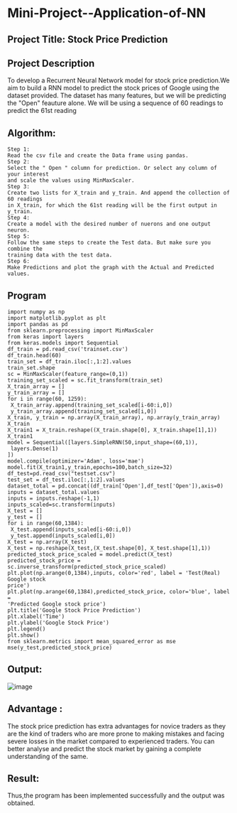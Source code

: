 # Mini-Project--Application-of-NN
## Project Title: Stock Price Prediction
## Project Description 
To develop a Recurrent Neural Network model for stock price prediction.We aim to
build a RNN model to predict the stock prices of Google using the dataset provided.
The dataset has many features, but we will be predicting the "Open" feauture alone.
We will be using a sequence of 60 readings to predict the 61st reading
## Algorithm:
```
Step 1:
Read the csv file and create the Data frame using pandas.
Step 2:
Select the " Open " column for prediction. Or select any column of your interest
and scale the values using MinMaxScaler.
Step 3:
Create two lists for X_train and y_train. And append the collection of 60 readings
in X_train, for which the 61st reading will be the first output in y_train.
Step 4:
Create a model with the desired number of nuerons and one output neuron.
Step 5:
Follow the same steps to create the Test data. But make sure you combine the
training data with the test data.
Step 6:
Make Predictions and plot the graph with the Actual and Predicted values.

```
## Program
```
import numpy as np
import matplotlib.pyplot as plt
import pandas as pd
from sklearn.preprocessing import MinMaxScaler
from keras import layers
from keras.models import Sequential
df_train = pd.read_csv('trainset.csv')
df_train.head(60)
train_set = df_train.iloc[:,1:2].values
train_set.shape
sc = MinMaxScaler(feature_range=(0,1))
training_set_scaled = sc.fit_transform(train_set)
X_train_array = []
y_train_array = []
for i in range(60, 1259):
 X_train_array.append(training_set_scaled[i-60:i,0])
 y_train_array.append(training_set_scaled[i,0])
X_train, y_train = np.array(X_train_array), np.array(y_train_array)
X_train
X_train1 = X_train.reshape((X_train.shape[0], X_train.shape[1],1))
X_train1
model = Sequential([layers.SimpleRNN(50,input_shape=(60,1)),
 layers.Dense(1)
])
model.compile(optimizer='Adam', loss='mae')
model.fit(X_train1,y_train,epochs=100,batch_size=32)
df_test=pd.read_csv("testset.csv")
test_set = df_test.iloc[:,1:2].values
dataset_total = pd.concat((df_train['Open'],df_test['Open']),axis=0)
inputs = dataset_total.values
inputs = inputs.reshape(-1,1)
inputs_scaled=sc.transform(inputs)
X_test = []
y_test = []
for i in range(60,1384):
 X_test.append(inputs_scaled[i-60:i,0])
 y_test.append(inputs_scaled[i,0])
X_test = np.array(X_test)
X_test = np.reshape(X_test,(X_test.shape[0], X_test.shape[1],1))
predicted_stock_price_scaled = model.predict(X_test)
predicted_stock_price = sc.inverse_transform(predicted_stock_price_scaled)
plt.plot(np.arange(0,1384),inputs, color='red', label = 'Test(Real) Google stock
price')
plt.plot(np.arange(60,1384),predicted_stock_price, color='blue', label =
'Predicted Google stock price')
plt.title('Google Stock Price Prediction')
plt.xlabel('Time')
plt.ylabel('Google Stock Price')
plt.legend()
plt.show()
from sklearn.metrics import mean_squared_error as mse
mse(y_test,predicted_stock_price)
```
## Output:
![image](https://user-images.githubusercontent.com/112486797/205430445-00083a79-53d7-4735-b430-5db6912b697d.png)

## Advantage :
The stock price prediction has extra advantages for novice traders as they are the kind of
traders who are more prone to making mistakes and facing severe losses in the market
compared to experienced traders. You can better analyse and predict the stock market by
gaining a complete understanding of the same.
## Result:
Thus,the program has been implemented successfully and the output was obtained.
